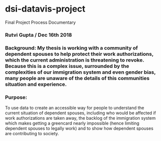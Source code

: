 # dsi-datavis-project


Final Project Process Documentary

### Rutvi Gupta / Dec 16th 2018

### Background: My thesis is working with a community of dependent spouses to help protect their work authorizations, which the current administration is threatening to revoke. Because this is a complex issue, surrounded by the complexities of our immigration system and even gender bias, many people are unaware of the details of this communities situation and experience. 

### Purpose:
To use data to create an accessible way for people to understand the current situation of dependent spouses, including who would be affected if work authorizations are taken away, the backlog of the immigration system which makes getting a greencard nearly impossible (hence limiting dependent spouses to legally work) and to show how dependent spouses are contributing to society. 


